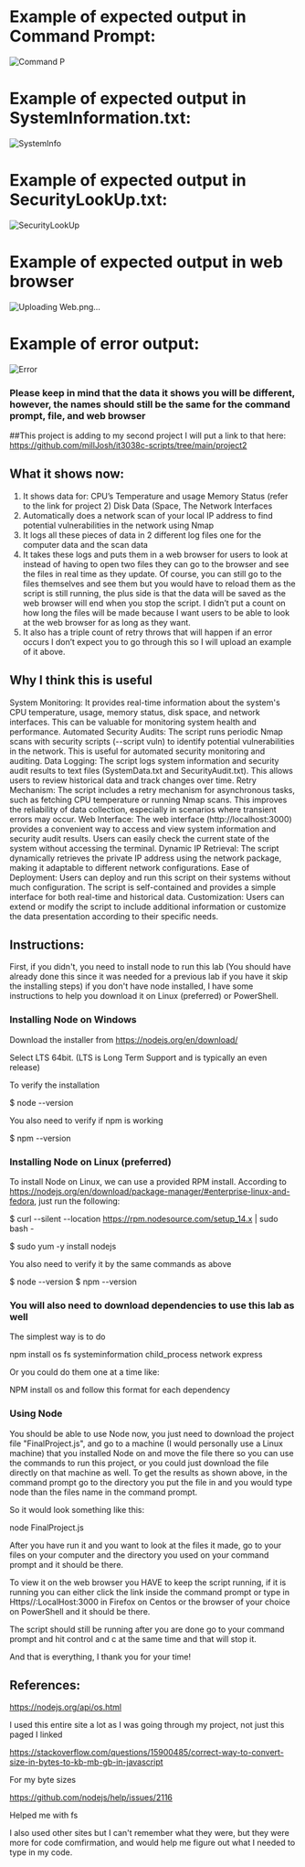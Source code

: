 # Example of expected output in Command Prompt: 
![Command P](https://github.com/millJosh/it3038c-scripts/assets/113854085/abb257db-401e-43a0-a45a-35db8c0bef74)

# Example of expected output in SystemInformation.txt:
![SystemInfo](https://github.com/millJosh/it3038c-scripts/assets/113854085/7a9e2bf7-9095-41b3-9149-3ebc4aa6b364)

# Example of expected output in SecurityLookUp.txt:
![SecurityLookUp](https://github.com/millJosh/it3038c-scripts/assets/113854085/0d8542eb-044d-4c45-9fe3-063da0f9e0e9)

# Example of expected output in web browser
![Uploading Web.png…]()

# Example of error output:
![Error](https://github.com/millJosh/it3038c-scripts/assets/113854085/f3583b08-f2f1-4d2b-8065-07c15af765a4)


### Please keep in mind that the data it shows you will be different, however, the names should still be the same for the command prompt, file, and web browser

##This project is adding to my second project I will put a link to that here: https://github.com/millJosh/it3038c-scripts/tree/main/project2

## What it shows now:
1. It shows data for:
CPU’s Temperature and usage
Memory Status (refer to the link for project 2)
Disk Data (Space, 
The Network Interfaces
2. Automatically does a network scan of your local IP address to find potential vulnerabilities in the network using Nmap
3. It logs all these pieces of data in 2 different log files one for the computer data and the scan data
4. It takes these logs and puts them in a web browser for users to look at instead of having to open two files they can go to the browser and see the files in real time as they update. Of course, you can still go to the files themselves and see them but you would have to reload them as the script is still running, the plus side is that the data will be saved as the web browser will end when you stop the script. I didn’t put a count on how long the files will be made because I want users to be able to look at the web browser for as long as they want.
5. It also has a triple count of retry throws that will happen if an error occurs I don’t expect you to go through this so I will upload an example of it above.

## Why I think this is useful
System Monitoring:
It provides real-time information about the system's CPU temperature, usage, memory status, disk space, and network interfaces. This can be valuable for monitoring system health and performance.
Automated Security Audits:
The script runs periodic Nmap scans with security scripts (--script vuln) to identify potential vulnerabilities in the network. This is useful for automated security monitoring and auditing.
Data Logging:
The script logs system information and security audit results to text files (SystemData.txt and SecurityAudit.txt). This allows users to review historical data and track changes over time.
Retry Mechanism:
The script includes a retry mechanism for asynchronous tasks, such as fetching CPU temperature or running Nmap scans. This improves the reliability of data collection, especially in scenarios where transient errors may occur.
Web Interface:
The web interface (http://localhost:3000) provides a convenient way to access and view system information and security audit results. Users can easily check the current state of the system without accessing the terminal.
Dynamic IP Retrieval:
The script dynamically retrieves the private IP address using the network package, making it adaptable to different network configurations.
Ease of Deployment:
Users can deploy and run this script on their systems without much configuration. The script is self-contained and provides a simple interface for both real-time and historical data.
Customization:
Users can extend or modify the script to include additional information or customize the data presentation according to their specific needs.


## Instructions: 
First, if you didn't, you need to install node to run this lab (You should have already done this since it was needed for a previous lab if you have it skip the installing steps) if you don't have node installed, I have some instructions to help you download it on Linux (preferred) or PowerShell.

### Installing Node on Windows
Download the installer from https://nodejs.org/en/download/

Select LTS 64bit. (LTS is Long Term Support and is typically an even release)

To verify the installation

$ node --version

You also need to verify if npm is working

$ npm --version

### Installing Node on Linux (preferred)
To install Node on Linux, we can use a provided RPM install. According to https://nodejs.org/en/download/package-manager/#enterprise-linux-and-fedora, just run the following:

$ curl --silent --location https://rpm.nodesource.com/setup_14.x | sudo bash -

$ sudo yum -y install nodejs	

You also need to verify it by the same commands as above

$ node --version $ npm --version

### You will also need to download dependencies to use this lab as well 

The simplest way is to do 

npm install os fs systeminformation child_process network express

Or you could do them one at a time like:

NPM install os and follow this format for each dependency 

### Using Node
You should be able to use Node now, you just need to download the project file "FinalProject.js", and go to a machine (I would personally use a Linux machine) that you installed Node on and move the file there so you can use the commands to run this project, or you could just download the file directly on that machine as well. To get the results as shown above, in the command prompt go to the directory you put the file in and you would type node than the files name in the command prompt. 

So it would look something like this:

node FinalProject.js

After you have run it and you want to look at the files it made, go to your files on your computer and the directory you used on your command prompt and it should be there.

To view it on the web browser you HAVE to keep the script running, if it is running you can either click the link inside the command prompt or type in Https//:LocalHost:3000 in Firefox on Centos or the browser of your choice on PowerShell and it should be there. 

The script should still be running after you are done go to your command prompt and hit control and c at the same time and that will stop it.

And that is everything, I thank you for your time!

## References:
https://nodejs.org/api/os.html 

I used this entire site a lot as I was going through my project, not just this paged I linked

https://stackoverflow.com/questions/15900485/correct-way-to-convert-size-in-bytes-to-kb-mb-gb-in-javascript

For my byte sizes

https://github.com/nodejs/help/issues/2116

Helped me with fs

I also used other sites but I can't remember what they were, but they were more for code comfirmation, and would help me figure out what I needed to type in my code.
